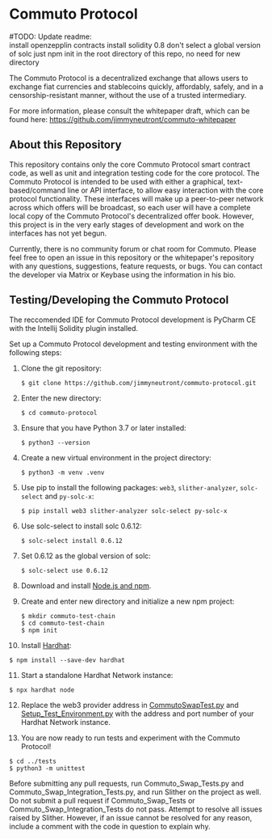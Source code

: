 # Commuto Protocol
#TODO: Update readme: <br>
install openzepplin contracts
install solidity 0.8
don't select a global version of solc
just npm init in the root directory of this repo, no need for new directory

The Commuto Protocol is a decentralized exchange that allows users to exchange fiat currencies and stablecoins quickly, 
affordably, safely, and in a censorship-resistant manner, without the use of a trusted intermediary.

For more information, please consult the whitepaper draft, which can be found here:
https://github.com/jimmyneutront/commuto-whitepaper

## About this Repository

This repository contains only the core Commuto Protocol smart contract code, as well as unit and integration testing 
code for the core protocol. The Commuto Protocol is intended to be used with either a graphical, text-based/command line
or API interface, to allow easy interaction with the core protocol functionality. These interfaces will make up a 
peer-to-peer network across which offers will be broadcast, so each user will have a complete local copy of the Commuto 
Protocol's decentralized offer book. However, this project is in the very early stages of development and work on the 
interfaces has not yet begun.

Currently, there is no community forum or chat room for Commuto. Please feel free to open an issue in this repository or
the whitepaper's repository with any questions, suggestions, feature requests, or bugs. You can contact the developer 
via Matrix or Keybase using the information in his bio.

## Testing/Developing the Commuto Protocol

The reccomended IDE for Commuto Protocol development is PyCharm CE with the Intellij Solidity plugin installed.

Set up a Commuto Protocol development and testing environment with the following steps:

1. Clone the git repository:

   ```
   $ git clone https://github.com/jimmyneutront/commuto-protocol.git
   ```

2. Enter the new directory:

   ```
   $ cd commuto-protocol
   ```
   
3. Ensure that you have Python 3.7 or later installed:

   ```
   $ python3 --version
   ```
   
4. Create a new virtual environment in the project directory:

   ```
   $ python3 -m venv .venv
   ```
   
5. Use pip to install the following packages: `web3`, `slither-analyzer`, `solc-select` and `py-solc-x`:

   ```
   $ pip install web3 slither-analyzer solc-select py-solc-x
   ```

6. Use solc-select to install solc 0.6.12:

   ```
   $ solc-select install 0.6.12
   ```
   
7. Set 0.6.12 as the global version of solc:

   ```
   $ solc-select use 0.6.12
   ```
   
8. Download and install [Node.js and npm](https://docs.npmjs.com/downloading-and-installing-node-js-and-npm).

9. Create and enter new directory and initialize a new npm project: 

   ```
   $ mkdir commuto-test-chain
   $ cd commuto-test-chain
   $ npm init
   ```

10. Install [Hardhat](https://hardhat.org):

   ```
   $ npm install --save-dev hardhat
   ```
   
11. Start a standalone Hardhat Network instance:

   ```
   $ npx hardhat node
   ```
   
12. Replace the web3 provider address in [CommutoSwapTest.py](https://github.com/jimmyneutront/commuto-protocol/blob/f29c18e0757c4f79ce9335b8ec863d7de762ffb8/tests/CommutoSwapTest.py#L10) and [Setup_Test_Environment.py](https://github.com/jimmyneutront/commuto-protocol/blob/f29c18e0757c4f79ce9335b8ec863d7de762ffb8/Setup_Test_Environment.py#L14) with the address and port number of your Hardhat Network instance.

13. You are now ready to run tests and experiment with the Commuto Protocol!

   ```
   $ cd ../tests
   $ python3 -m unittest
   ```

Before submitting any pull requests, run Commuto_Swap_Tests.py and Commuto_Swap_Integration_Tests.py, and run
Slither on the project as well. Do not submit a pull request if Commuto_Swap_Tests or Commuto_Swap_Integration_Tests do 
not pass. Attempt to resolve all issues raised by Slither. However, if an issue cannot be resolved for any reason, 
include a comment with the code in question to explain why.